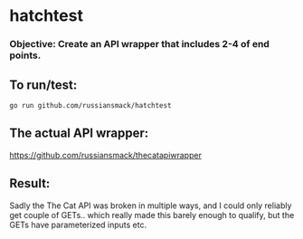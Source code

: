 # hatchtest

### Objective: Create an API wrapper that includes 2-4 of end points.

## To run/test:
```go run github.com/russiansmack/hatchtest```

## The actual API wrapper:
<https://github.com/russiansmack/thecatapiwrapper>

## Result: 
Sadly the The Cat API was broken in multiple ways, and I could only reliably get couple of GETs.. which really made this barely enough to qualify, but the GETs have parameterized inputs etc.

